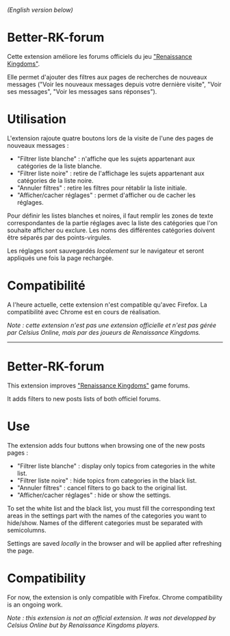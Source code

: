 *(English version below)*

# Better-RK-forum
Cette extension améliore les forums officiels du jeu ["Renaissance Kingdoms"](https://www.renaissancekingdoms.com).

Elle permet d'ajouter des filtres aux pages de recherches de nouveaux messages ("Voir les nouveaux messages depuis votre dernière visite", "Voir ses messages", "Voir les messages sans réponses").

# Utilisation
L'extension rajoute quatre boutons lors de la visite de l'une des pages de nouveaux messages :

* "Filtrer liste blanche" : n'affiche que les sujets appartenant aux catégories de la liste blanche.
* "Filtrer liste noire" : retire de l'affichage les sujets appartenant aux catégories de la liste noire.
* "Annuler filtres" : retire les filtres pour rétablir la liste initiale. 
* "Afficher/cacher réglages" : permet d'afficher ou de cacher les réglages. 

Pour définir les listes blanches et noires, il faut remplir les zones de texte correspondantes de la partie réglages avec la liste des catégories que l'on souhaite afficher ou exclure. Les noms des différentes catégories doivent être séparés par des points-virgules. 

Les réglages sont sauvegardés *localement* sur le navigateur et seront appliqués une fois la page rechargée. 


# Compatibilité
A l'heure actuelle, cette extension n'est compatible qu'avec Firefox. 
La compatibilité avec Chrome est en cours de réalisation.

*Note : cette extension n'est pas une extension officielle et n'est pas gérée par Celsius Online, mais par des joueurs de Renaissance Kingdoms.*

---
# Better-RK-forum
This extension improves ["Renaissance Kingdoms"](https://www.renaissancekingdoms.com) game forums. 

It adds filters to new posts lists of both officiel forums. 

# Use
The extension adds four buttons when browsing one of the new posts pages :

* "Filtrer liste blanche" : display only topics from categories in the white list. 
* "Filtrer liste noire" : hide topics from categories in the black list.
* "Annuler filtres" : cancel filters to go back to the original list.
* "Afficher/cacher réglages" : hide or show the settings. 

To set the white list and the black list, you must fill the corresponding text areas in the settings part with the names of the categories you want to hide/show. Names of the different categories must be separated with semicolumns.

Settings are saved *locally* in the browser and will be applied after refreshing the page. 


# Compatibility
For now, the extension is only compatible with Firefox. Chrome compatibility is an ongoing work. 


*Note : this extension is not an official extension. It was not developped by Celsius Online but by Renaissance Kingdoms players.*

